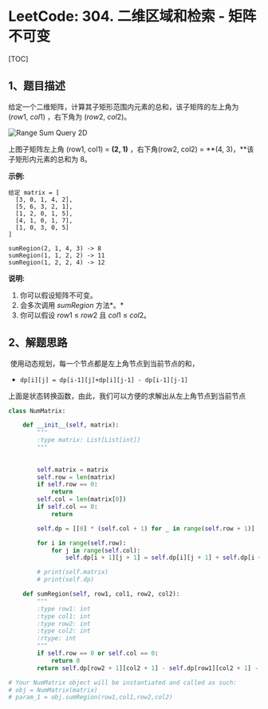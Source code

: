 # LeetCode: 304. 二维区域和检索 - 矩阵不可变

[TOC]

## 1、题目描述

给定一个二维矩阵，计算其子矩形范围内元素的总和，该子矩阵的左上角为 (*row*1, *col*1) ，右下角为 (*row*2, *col*2)。

![Range Sum Query 2D](http://markdown-images-1251766755.cos.ap-beijing.myqcloud.com/notebook/2019-09-19-092825.png)


上图子矩阵左上角 (row1, col1) = **(2, 1)** ，右下角(row2, col2) = **(4, 3)，**该子矩形内元素的总和为 8。

**示例:**

```
给定 matrix = [
  [3, 0, 1, 4, 2],
  [5, 6, 3, 2, 1],
  [1, 2, 0, 1, 5],
  [4, 1, 0, 1, 7],
  [1, 0, 3, 0, 5]
]

sumRegion(2, 1, 4, 3) -> 8
sumRegion(1, 1, 2, 2) -> 11
sumRegion(1, 2, 2, 4) -> 12
```

**说明:**

1. 你可以假设矩阵不可变。
2. 会多次调用 *sumRegion* 方法*。*
3. 你可以假设 *row*1 ≤ *row*2 且 *col*1 ≤ *col*2。



## 2、解题思路

​	使用动态规划，每一个节点都是左上角节点到当前节点的和，

- `dp[i][j] = dp[i-1][j]+dp[i][j-1] - dp[i-1][j-1]`

上面是状态转换函数，由此，我们可以方便的求解出从左上角节点到当前节点



```python
class NumMatrix:

    def __init__(self, matrix):
        """
        :type matrix: List[List[int]]
        """
        
        
        self.matrix = matrix
        self.row = len(matrix)
        if self.row == 0:
            return
        self.col = len(matrix[0])
        if self.col == 0:
            return

        self.dp = [[0] * (self.col + 1) for _ in range(self.row + 1)]

        for i in range(self.row):
            for j in range(self.col):
                self.dp[i + 1][j + 1] = self.dp[i][j + 1] + self.dp[i + 1][j] - self.dp[i][j] + self.matrix[i][j]

        # print(self.matrix)
        # print(self.dp)

    def sumRegion(self, row1, col1, row2, col2):
        """
        :type row1: int
        :type col1: int
        :type row2: int
        :type col2: int
        :rtype: int
        """
        if self.row == 0 or self.col == 0:
            return 0
        return self.dp[row2 + 1][col2 + 1] - self.dp[row1][col2 + 1] - self.dp[row2 + 1][col1] + self.dp[row1][col1]

# Your NumMatrix object will be instantiated and called as such:
# obj = NumMatrix(matrix)
# param_1 = obj.sumRegion(row1,col1,row2,col2)
```





